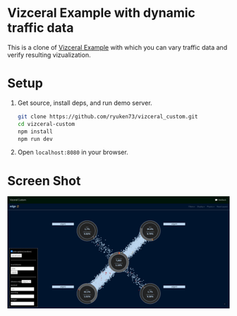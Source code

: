 # Vizceral Example with dynamic traffic data
  This is a clone of [Vizceral Example](https://github.com/netflix/vizceral-example) with which you can vary traffic data and verify resulting vizualization.

# Setup
1. Get source, install deps, and run demo server.

   ```sh
   git clone https://github.com/ryuken73/vizceral_custom.git
   cd vizceral-custom
   npm install
   npm run dev
   ```

2. Open `localhost:8080` in your browser.

# Screen Shot
<img src="img/screen_shot1.jpg" />